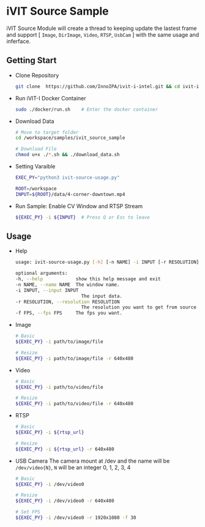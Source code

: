 # iVIT Source Sample
iVIT Source Module will create a thread to keeping update the lastest frame and support [ `Image`, `DirImage`, `Video`, `RTSP`, `UsbCam` ] with the same usage and inferface.

## Getting Start
* Clone Repository    
    ```bash
    git clone  https://github.com/InnoIPA/ivit-i-intel.git && cd ivit-i-intel
    ```
* Run iVIT-I Docker Container
    ```bash
    sudo ./docker/run.sh    # Enter the docker container
    ```
* Download Data
    ```bash
    # Move to target folder
    cd /workspace/samples/ivit_source_sample
    
    # Download File
    chmod u+x ./*.sh && ./download_data.sh        
    ```
* Setting Varaible
    ```bash
    EXEC_PY="python3 ivit-source-usage.py"

    ROOT=/workspace
    INPUT=${ROOT}/data/4-corner-downtown.mp4
    ```
* Run Sample: Enable CV Window and RTSP Stream
    
    ```bash
    ${EXEC_PY} -i ${INPUT}  # Press Q or Esc to leave
    ```
  

## Usage

* Help
    ```bash
    usage: ivit-source-usage.py [-h] [-n NAME] -i INPUT [-r RESOLUTION] [-f FPS]

    optional arguments:
    -h, --help            show this help message and exit
    -n NAME, --name NAME  The window name.
    -i INPUT, --input INPUT
                            The input data.
    -r RESOLUTION, --resolution RESOLUTION
                            The resolution you want to get from source object.
    -f FPS, --fps FPS     The fps you want.
    ```

* Image
    ```bash
    # Basic
    ${EXEC_PY} -i path/to/image/file
    
    # Resize
    ${EXEC_PY} -i path/to/image/file -r 640x480
    ```

* Video
    ```bash
    # Basic
    ${EXEC_PY} -i path/to/video/file
    
    # Resize
    ${EXEC_PY} -i path/to/video/file -r 640x480
    ```

* RTSP
    ```bash
    # Basic
    ${EXEC_PY} -i ${rtsp_url}
    
    # Resize
    ${EXEC_PY} -i ${rtsp_url} -r 640x480
    ```

* USB Camera
    The camera mount at /dev and the name will be `/dev/video{N}`, `N` will be an integer 0, 1, 2, 3, 4
    ```bash
    # Basic
    ${EXEC_PY} -i /dev/video0
    
    # Resize
    ${EXEC_PY} -i /dev/video0 -r 640x480

    # Set FPS
    ${EXEC_PY} -i /dev/video0 -r 1920x1080 -f 30
    ```
